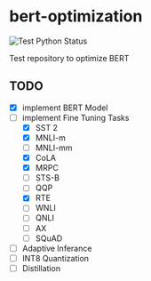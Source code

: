 # bert-optimization

![Test Python Status](https://github.com/jeongukjae/bert-optimization/workflows/Test%20Python/badge.svg)

Test repository to optimize BERT

## TODO

- [x] implement BERT Model
- [ ] implement Fine Tuning Tasks
  - [x] SST 2
  - [x] MNLI-m
  - [ ] MNLI-mm
  - [x] CoLA
  - [x] MRPC
  - [ ] STS-B
  - [ ] QQP
  - [x] RTE
  - [ ] WNLI
  - [ ] QNLI
  - [ ] AX
  - [ ] SQuAD
- [ ] Adaptive Inferance
- [ ] INT8 Quantization
- [ ] Distillation
